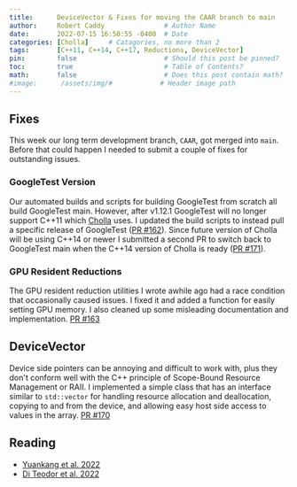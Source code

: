 ```yaml
---
title:      DeviceVector & Fixes for moving the CAAR branch to main                 # Title
author:     Robert Caddy               # Author Name
date:       2022-07-15 16:50:55 -0400  # Date
categories: [Cholla]     # Catagories, no more than 2
tags:       [C++11, C++14, C++17, Reductions, DeviceVector]                     # Tags, any number
pin:        false                      # Should this post be pinned?
toc:        true                       # Table of Contents?
math:       false                      # Does this post contain math?
#image:      /assets/img/#            # Header image path
---
```


## Fixes

This week our long term development branch, `CAAR`, got merged into `main`.
Before that could happen I needed to submit a couple of fixes for outstanding
issues.

### GoogleTest Version

Our automated builds and scripts for building GoogleTest from scratch all build
GoogleTest main. However, after v1.12.1 GoogleTest will no longer support C++11
which [Cholla](https://github.com/cholla-hydro/cholla) uses. I updated the build
scripts to instead pull a specific release of GoogleTest ([PR
\#162](https://github.com/cholla-hydro/cholla/pull/162)). Since future version of
Cholla will be using C++14 or newer I submitted a second PR to switch back to
GoogleTest main when the C++14 version of Cholla is ready ([PR
\#171](https://github.com/cholla-hydro/cholla/pull/171/files)).

### GPU Resident Reductions

The GPU resident reduction utilities I wrote awhile ago had a race condition
that occasionally caused issues. I fixed it and added a function for easily
setting GPU memory. I also cleaned up some misleading documentation and
implementation. [PR \#163](https://github.com/cholla-hydro/cholla/pull/163)

## DeviceVector

Device side pointers can be annoying and difficult to work with, plus they don't
conform well with the C++ principle of Scope-Bound Resource Management or RAII.
I implemented a simple class that has an interface similar to `std::vector` for
handling resource allocation and deallocation, copying to and from the device,
and allowing easy host side access to values in the array. [PR
\#170](https://github.com/cholla-hydro/cholla/pull/170/files)

## Reading

- [Yuankang et al. 2022](https://arxiv.org/abs/2110.14246)
- [Di Teodor et al. 2022](https://arxiv.org/abs/2008.09121)
